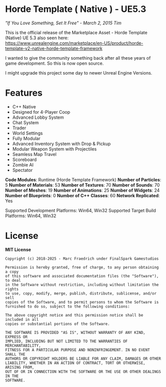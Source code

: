 # Horde Template ( Native ) - UE5.3
*"If You Love Something, Set It Free" - March 2, 2015 Tim*

This is the official release of the Marketplace Asset - Horde Template (Native) UE 5.3 also seen here:
https://www.unrealengine.com/marketplace/en-US/product/horde-template-v2-native-horde-template-framework

I wanted to give the community something back after all these years of game development. So this is now open source.

I might upgrade this project some day to newer Unreal Engine Versions.




# Features
-   C++ Native
-   Designed for 4-Player Coop
-   Advanced Lobby System
-   Chat System
-   Trader
-   World Settings
-   Fully Modular
-   Advanced Inventory System with Drop & Pickup
-   Modular Weapon System with Projectiles
-   Seamless Map Travel
-   Scoreboard
-   Zombie AI
-   Spectator

**Code Modules**: Runtime (Horde Template Framework)
**Number of Particles**: 5
**Number of Materials**: 53
**Number of Textures**: 70
**Number of Sounds**: 70
**Number of Meshes**: 19
**Number of Animations**: 25
**Number of Widgets**: 24
**Number of Blueprints**: 0
**Number of C++ Classes**: 60
**Network Replicated**: Yes

Supported Development Platforms: Win64, Win32
Supported Target Build Platforms: Win64, Win32

# License
**MIT License**
```
Copyright (c) 2018-2025 - Marc Fraedrich under FinalSpark Gamestudios

Permission is hereby granted, free of charge, to any person obtaining a copy
of this software and associated documentation files (the "Software"), to deal
in the Software without restriction, including without limitation the rights
to use, copy, modify, merge, publish, distribute, sublicense, and/or sell
copies of the Software, and to permit persons to whom the Software is
furnished to do so, subject to the following conditions:

The above copyright notice and this permission notice shall be included in all
copies or substantial portions of the Software.

THE SOFTWARE IS PROVIDED "AS IS", WITHOUT WARRANTY OF ANY KIND, EXPRESS OR
IMPLIED, INCLUDING BUT NOT LIMITED TO THE WARRANTIES OF MERCHANTABILITY,
FITNESS FOR A PARTICULAR PURPOSE AND NONINFRINGEMENT. IN NO EVENT SHALL THE
AUTHORS OR COPYRIGHT HOLDERS BE LIABLE FOR ANY CLAIM, DAMAGES OR OTHER
LIABILITY, WHETHER IN AN ACTION OF CONTRACT, TORT OR OTHERWISE, ARISING FROM,
OUT OF OR IN CONNECTION WITH THE SOFTWARE OR THE USE OR OTHER DEALINGS IN THE
SOFTWARE.

